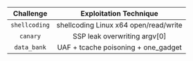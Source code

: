| Challenge | Exploitation Technique |
| :---: | :---: |
| `shellcoding` | shellcoding Linux x64 open/read/write |
| `canary` | SSP leak overwriting argv[0] |
| `data_bank` | UAF + tcache poisoning + one_gadget |
